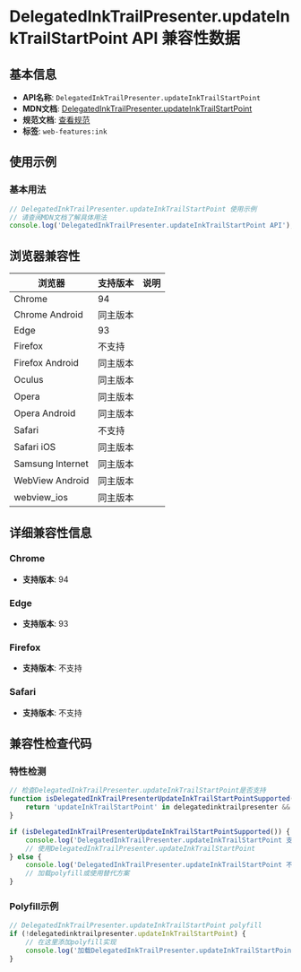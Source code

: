 # DelegatedInkTrailPresenter.updateInkTrailStartPoint API 兼容性数据

## 基本信息

- **API名称**: `DelegatedInkTrailPresenter.updateInkTrailStartPoint`
- **MDN文档**: [DelegatedInkTrailPresenter.updateInkTrailStartPoint](https://developer.mozilla.org/docs/Web/API/DelegatedInkTrailPresenter/updateInkTrailStartPoint)
- **规范文档**: [查看规范](https://wicg.github.io/ink-enhancement/#dom-delegatedinktrailpresenter-updateinktrailstartpoint)
- **标签**: `web-features:ink`

## 使用示例

### 基本用法

```javascript
// DelegatedInkTrailPresenter.updateInkTrailStartPoint 使用示例
// 请查阅MDN文档了解具体用法
console.log('DelegatedInkTrailPresenter.updateInkTrailStartPoint API');
```

## 浏览器兼容性

| 浏览器 | 支持版本 | 说明 |
|--------|----------|------|
| Chrome | 94 |  |
| Chrome Android | 同主版本 |  |
| Edge | 93 |  |
| Firefox | 不支持 |  |
| Firefox Android | 同主版本 |  |
| Oculus | 同主版本 |  |
| Opera | 同主版本 |  |
| Opera Android | 同主版本 |  |
| Safari | 不支持 |  |
| Safari iOS | 同主版本 |  |
| Samsung Internet | 同主版本 |  |
| WebView Android | 同主版本 |  |
| webview_ios | 同主版本 |  |

## 详细兼容性信息

### Chrome

- **支持版本**: 94

### Edge

- **支持版本**: 93

### Firefox

- **支持版本**: 不支持

### Safari

- **支持版本**: 不支持

## 兼容性检查代码

### 特性检测

```javascript
// 检查DelegatedInkTrailPresenter.updateInkTrailStartPoint是否支持
function isDelegatedInkTrailPresenterUpdateInkTrailStartPointSupported() {
    return 'updateInkTrailStartPoint' in delegatedinktrailpresenter && typeof delegatedinktrailpresenter.updateInkTrailStartPoint === 'function';
}

if (isDelegatedInkTrailPresenterUpdateInkTrailStartPointSupported()) {
    console.log('DelegatedInkTrailPresenter.updateInkTrailStartPoint 支持');
    // 使用DelegatedInkTrailPresenter.updateInkTrailStartPoint
} else {
    console.log('DelegatedInkTrailPresenter.updateInkTrailStartPoint 不支持，需要polyfill');
    // 加载polyfill或使用替代方案
}
```

### Polyfill示例

```javascript
// DelegatedInkTrailPresenter.updateInkTrailStartPoint polyfill
if (!delegatedinktrailpresenter.updateInkTrailStartPoint) {
    // 在这里添加polyfill实现
    console.log('加载DelegatedInkTrailPresenter.updateInkTrailStartPoint polyfill');
}
```

